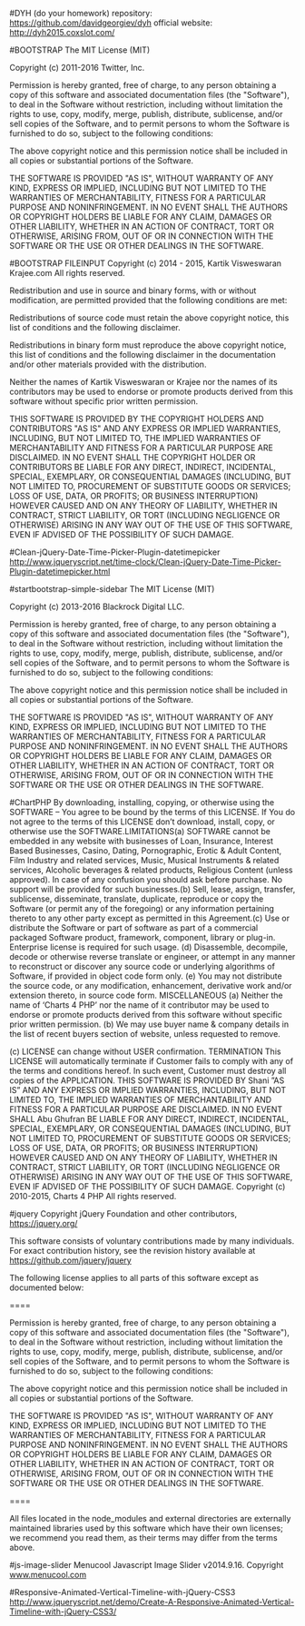 #DYH (do your homework)
repository: https://github.com/davidgeorgiev/dyh
official website: http://dyh2015.coxslot.com/

#BOOTSTRAP
The MIT License (MIT)

Copyright (c) 2011-2016 Twitter, Inc.

Permission is hereby granted, free of charge, to any person obtaining a copy
of this software and associated documentation files (the "Software"), to deal
in the Software without restriction, including without limitation the rights
to use, copy, modify, merge, publish, distribute, sublicense, and/or sell
copies of the Software, and to permit persons to whom the Software is
furnished to do so, subject to the following conditions:

The above copyright notice and this permission notice shall be included in
all copies or substantial portions of the Software.

THE SOFTWARE IS PROVIDED "AS IS", WITHOUT WARRANTY OF ANY KIND, EXPRESS OR
IMPLIED, INCLUDING BUT NOT LIMITED TO THE WARRANTIES OF MERCHANTABILITY,
FITNESS FOR A PARTICULAR PURPOSE AND NONINFRINGEMENT. IN NO EVENT SHALL THE
AUTHORS OR COPYRIGHT HOLDERS BE LIABLE FOR ANY CLAIM, DAMAGES OR OTHER
LIABILITY, WHETHER IN AN ACTION OF CONTRACT, TORT OR OTHERWISE, ARISING FROM,
OUT OF OR IN CONNECTION WITH THE SOFTWARE OR THE USE OR OTHER DEALINGS IN
THE SOFTWARE.

#BOOTSTRAP FILEINPUT
Copyright (c) 2014 - 2015, Kartik Visweswaran
Krajee.com
All rights reserved.

Redistribution and use in source and binary forms, with or without modification, are permitted provided that the following conditions are met:

Redistributions of source code must retain the above copyright notice, this list of conditions and the following disclaimer.

Redistributions in binary form must reproduce the above copyright notice, this list of conditions and the following disclaimer in the documentation and/or other materials provided with the distribution.

Neither the names of Kartik Visweswaran or Krajee nor the names of its contributors may be used to endorse or promote products derived from this software without specific prior written permission.

THIS SOFTWARE IS PROVIDED BY THE COPYRIGHT HOLDERS AND CONTRIBUTORS "AS IS" AND ANY EXPRESS OR IMPLIED WARRANTIES, INCLUDING, BUT NOT LIMITED TO, THE IMPLIED WARRANTIES OF MERCHANTABILITY AND FITNESS FOR A PARTICULAR PURPOSE ARE DISCLAIMED. IN NO EVENT SHALL THE COPYRIGHT HOLDER OR CONTRIBUTORS BE LIABLE FOR ANY DIRECT, INDIRECT, INCIDENTAL, SPECIAL, EXEMPLARY, OR CONSEQUENTIAL DAMAGES (INCLUDING, BUT NOT LIMITED TO, PROCUREMENT OF SUBSTITUTE GOODS OR SERVICES; LOSS OF USE, DATA, OR PROFITS; OR BUSINESS INTERRUPTION) HOWEVER CAUSED AND ON ANY THEORY OF LIABILITY, WHETHER IN CONTRACT, STRICT LIABILITY, OR TORT (INCLUDING NEGLIGENCE OR OTHERWISE) ARISING IN ANY WAY OUT OF THE USE OF THIS SOFTWARE, EVEN IF ADVISED OF THE POSSIBILITY OF SUCH DAMAGE.

#Clean-jQuery-Date-Time-Picker-Plugin-datetimepicker
http://www.jqueryscript.net/time-clock/Clean-jQuery-Date-Time-Picker-Plugin-datetimepicker.html

#startbootstrap-simple-sidebar
The MIT License (MIT)

Copyright (c) 2013-2016 Blackrock Digital LLC.

Permission is hereby granted, free of charge, to any person obtaining a copy
of this software and associated documentation files (the "Software"), to deal
in the Software without restriction, including without limitation the rights
to use, copy, modify, merge, publish, distribute, sublicense, and/or sell
copies of the Software, and to permit persons to whom the Software is
furnished to do so, subject to the following conditions:

The above copyright notice and this permission notice shall be included in
all copies or substantial portions of the Software.

THE SOFTWARE IS PROVIDED "AS IS", WITHOUT WARRANTY OF ANY KIND, EXPRESS OR
IMPLIED, INCLUDING BUT NOT LIMITED TO THE WARRANTIES OF MERCHANTABILITY,
FITNESS FOR A PARTICULAR PURPOSE AND NONINFRINGEMENT. IN NO EVENT SHALL THE
AUTHORS OR COPYRIGHT HOLDERS BE LIABLE FOR ANY CLAIM, DAMAGES OR OTHER
LIABILITY, WHETHER IN AN ACTION OF CONTRACT, TORT OR OTHERWISE, ARISING FROM,
OUT OF OR IN CONNECTION WITH THE SOFTWARE OR THE USE OR OTHER DEALINGS IN
THE SOFTWARE.

#ChartPHP
By downloading, installing, copying, or otherwise using the SOFTWARE – You agree to be bound by the terms of this LICENSE. If You do not agree to the terms of this LICENSE don’t download, install, copy, or otherwise use the SOFTWARE.LIMITATIONS(a) SOFTWARE cannot be embedded in any website with businesses of Loan, Insurance, Interest Based Businesses, Casino, Dating, Pornographic, Erotic & Adult Content, Film Industry and related services, Music, Musical Instruments & related services, Alcoholic beverages & related products, Religious Content (unless approved). In case of any confusion you should ask before purchase. No support will be provided for such businesses.(b) Sell, lease, assign, transfer, sublicense, disseminate, translate, duplicate, reproduce or copy the Software (or permit any of the foregoing) or any information pertaining thereto to any other party except as permitted in this Agreement.(c) Use or distribute the Software or part of software as part of a commercial packaged Software product, framework, component, library or plug-in. Enterprise license is required for such usage.
(d) Disassemble, decompile, decode or otherwise reverse translate or engineer, or attempt in any manner to reconstruct or discover any source code or underlying algorithms of Software, if provided in object code form only.
(e) You may not distribute the source code, or any modification, enhancement, derivative work and/or extension thereto, in source code form.
MISCELLANEOUS
(a) Neither the name of ‘Charts 4 PHP’ nor the name of it contributor may be used to endorse or promote products derived from this software without specific prior written permission.
(b) We may use buyer name & company details in the list of recent buyers section of website, unless requested to remove.

(c) LICENSE can change without USER confirmation.
TERMINATION
This LICENSE will automatically terminate if Customer fails to comply with any of the terms and conditions hereof. In such event, Customer must destroy all copies of the APPLICATION.
THIS SOFTWARE IS PROVIDED BY Shani ”AS IS” AND ANY EXPRESS OR IMPLIED WARRANTIES, INCLUDING, BUT NOT LIMITED TO, THE IMPLIED WARRANTIES OF MERCHANTABILITY AND FITNESS FOR A PARTICULAR PURPOSE ARE DISCLAIMED. IN NO EVENT SHALL Abu Ghufran BE LIABLE FOR ANY DIRECT, INDIRECT, INCIDENTAL, SPECIAL, EXEMPLARY, OR CONSEQUENTIAL DAMAGES (INCLUDING, BUT NOT LIMITED TO, PROCUREMENT OF SUBSTITUTE GOODS OR SERVICES; LOSS OF USE, DATA, OR PROFITS; OR BUSINESS INTERRUPTION) HOWEVER CAUSED AND ON ANY THEORY OF LIABILITY, WHETHER IN CONTRACT, STRICT LIABILITY, OR TORT (INCLUDING NEGLIGENCE OR OTHERWISE) ARISING IN ANY WAY OUT OF THE USE OF THIS SOFTWARE, EVEN IF ADVISED OF THE POSSIBILITY OF SUCH DAMAGE.
Copyright (c) 2010-2015, Charts 4 PHP
All rights reserved.

#jquery
Copyright jQuery Foundation and other contributors, https://jquery.org/

This software consists of voluntary contributions made by many
individuals. For exact contribution history, see the revision history
available at https://github.com/jquery/jquery

The following license applies to all parts of this software except as
documented below:

====

Permission is hereby granted, free of charge, to any person obtaining
a copy of this software and associated documentation files (the
"Software"), to deal in the Software without restriction, including
without limitation the rights to use, copy, modify, merge, publish,
distribute, sublicense, and/or sell copies of the Software, and to
permit persons to whom the Software is furnished to do so, subject to
the following conditions:

The above copyright notice and this permission notice shall be
included in all copies or substantial portions of the Software.

THE SOFTWARE IS PROVIDED "AS IS", WITHOUT WARRANTY OF ANY KIND,
EXPRESS OR IMPLIED, INCLUDING BUT NOT LIMITED TO THE WARRANTIES OF
MERCHANTABILITY, FITNESS FOR A PARTICULAR PURPOSE AND
NONINFRINGEMENT. IN NO EVENT SHALL THE AUTHORS OR COPYRIGHT HOLDERS BE
LIABLE FOR ANY CLAIM, DAMAGES OR OTHER LIABILITY, WHETHER IN AN ACTION
OF CONTRACT, TORT OR OTHERWISE, ARISING FROM, OUT OF OR IN CONNECTION
WITH THE SOFTWARE OR THE USE OR OTHER DEALINGS IN THE SOFTWARE.

====

All files located in the node_modules and external directories are
externally maintained libraries used by this software which have their
own licenses; we recommend you read them, as their terms may differ from
the terms above.

#js-image-slider
Menucool Javascript Image Slider v2014.9.16. Copyright www.menucool.com

#Responsive-Animated-Vertical-Timeline-with-jQuery-CSS3
http://www.jqueryscript.net/demo/Create-A-Responsive-Animated-Vertical-Timeline-with-jQuery-CSS3/
